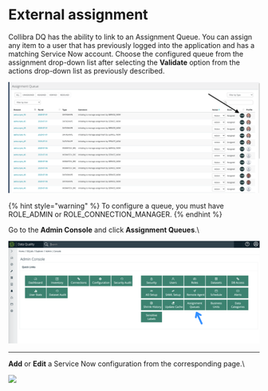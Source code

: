 # External assignment

Collibra DQ has the ability to link to an Assignment Queue. You can assign any item to a user that has previously logged into the application and has a matching Service Now account. Choose the configured queue from the assignment drop-down list after selecting the **Validate** option from the actions drop-down list as previously described.

![](<../../.gitbook/assets/Screen Shot 2020-07-07 at 5.12.22 AM.png>)

{% hint style="warning" %}
To configure a queue, you must have ROLE\_ADMIN or ROLE\_CONNECTION\_MANAGER.
{% endhint %}

Go to the **Admin Console** and click **Assignment Queues**.\\

![](<../../.gitbook/assets/image (37).png>)

***

**Add** or **Edit** a Service Now configuration from the corresponding page.\\

![](../../.gitbook/assets/servicenow\_save.gif)
